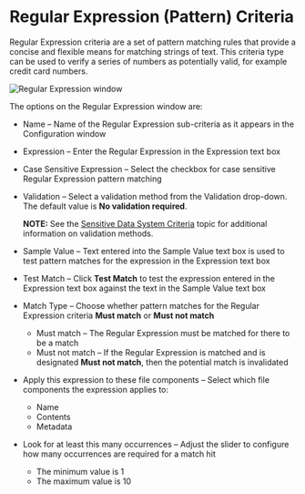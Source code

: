 # Regular Expression (Pattern) Criteria

Regular Expression criteria are a set of pattern matching rules that provide a concise and flexible
means for matching strings of text. This criteria type can be used to verify a series of numbers as
potentially valid, for example credit card numbers.

![Regular Expression window](/img/versioned_docs/enterpriseauditor_11.6/enterpriseauditor/sensitivedatadiscovery/criteriaeditor/criteriatype/regularexpression.webp)

The options on the Regular Expression window are:

- Name – Name of the Regular Expression sub-criteria as it appears in the Configuration window
- Expression – Enter the Regular Expression in the Expression text box
- Case Sensitive Expression – Select the checkbox for case sensitive Regular Expression pattern
  matching
- Validation – Select a validation method from the Validation drop-down. The default value is **No
  validation required**.

    **NOTE:** See the
    [Sensitive Data System Criteria](/docs/accessanalyzer/11.6/enterpriseauditor/sensitivedatadiscovery/systemcriteria.md)
    topic for additional information on validation methods.

- Sample Value – Text entered into the Sample Value text box is used to test pattern matches for the
  expression in the Expression text box
- Test Match – Click **Test Match** to test the expression entered in the Expression text box
  against the text in the Sample Value text box
- Match Type – Choose whether pattern matches for the Regular Expression criteria **Must match** or
  **Must not match**

    - Must match – The Regular Expression must be matched for there to be a match
    - Must not match – If the Regular Expression is matched and is designated **Must not match**,
      then the potential match is invalidated

- Apply this expression to these file components – Select which file components the expression
  applies to:

    - Name
    - Contents
    - Metadata

- Look for at least this many occurrences – Adjust the slider to configure how many occurrences are
  required for a match hit

    - The minimum value is 1
    - The maximum value is 10
